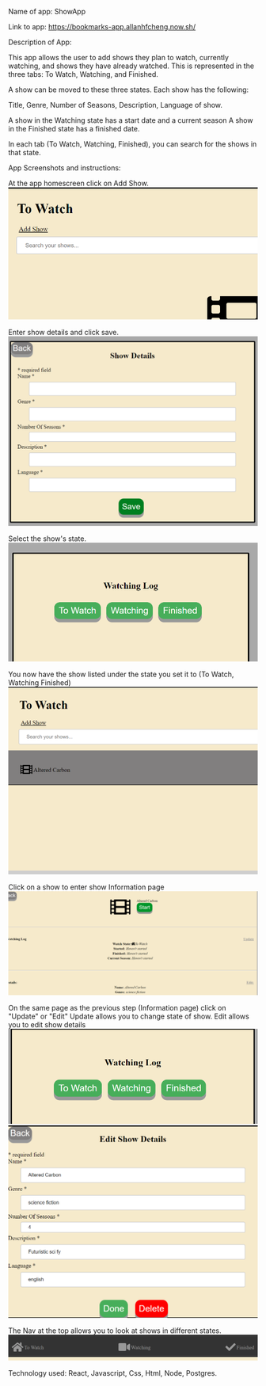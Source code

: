 Name of app: ShowApp

Link to app: https://bookmarks-app.allanhfcheng.now.sh/

Description of App:

This app allows the user to add shows they plan to watch, currently watching, and shows they have already watched.   This is represented in the three tabs: To Watch, Watching, and Finished.  

A show can be moved to these three states.  Each show has the following:

Title,
Genre,
Number of Seasons,
Description,
Language of show.

A show in the Watching state has a start date and a current season
A show in the Finished state has a finished date.

In each tab (To Watch, Watching, Finished), you can search for the shows in that state.

App Screenshots and instructions:

At the app homescreen click on Add Show.
![](imagesForReadMe/AddShow.PNG)

Enter show details and click save.
![](imagesForReadMe/ShowDetails.PNG)


Select the show's state.
![](imagesForReadMe/ShowState.PNG)

You now have the show listed under the state you set it to (To Watch, Watching Finished)
![](imagesForReadMe/AddedShow.PNG)

Click on a show to enter show Information page
![](imagesForReadMe/ShowInformation.PNG)

On the same page as the previous step (Information page) click on "Update" or "Edit"
Update allows you to change state of show.
Edit allows you to edit show details
![](imagesForReadMe/UpdateDetails.PNG)
![](imagesForReadMe/EditDetails.PNG)


The Nav at the top allows you to look at shows in different states.
![](imagesForReadMe/ShowStateNavigation.PNG)

Technology used:
React, Javascript, Css, Html, Node, Postgres.

